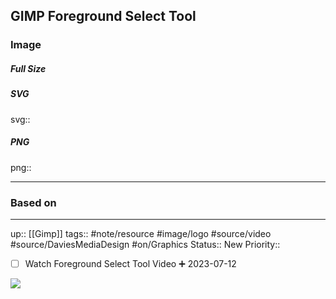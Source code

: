 ## GIMP Foreground Select Tool

### Image

##### Full Size



##### SVG

svg:: 

##### PNG

png:: 

---
### Based on



---

up:: [[Gimp]]
tags:: #note/resource #image/logo #source/video #source/DaviesMediaDesign  #on/Graphics 
Status:: New
Priority:: 

- [ ] Watch Foreground Select Tool Video ➕ 2023-07-12

![](https://youtu.be/uhRGix-x5Mg)